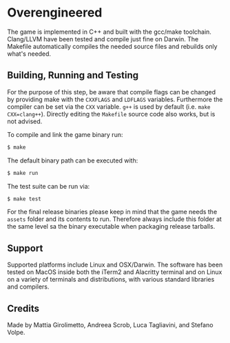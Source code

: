 # Overengineered

The game is implemented in C++ and built with the gcc/make toolchain. Clang/LLVM
have been tested and compile just fine on Darwin. The Makefile automatically
compiles the needed source files and rebuilds only what's needed.

## Building, Running and Testing

For the purpose of this step, be aware that compile flags can be changed by
providing make with the `CXXFLAGS` and `LDFLAGS` variables. Furthermore the
compiler can be set via the `CXX` variable. `g++` is used by default
(i.e. `make CXX=clang++`). Directly editing the `Makefile` source code also
works, but is not advised.

To compile and link the game binary run:

```sh
$ make
```

The default binary path can be executed with:

```sh
$ make run
```

The test suite can be run via:

```sh
$ make test
```

For the final release binaries please keep in mind that the game needs the `assets`
folder and its contents to run. Therefore always include this folder at the same
level sa the binary executable when packaging release tarballs.

## Support

Supported platforms include Linux and OSX/Darwin. The software has been tested
on MacOS inside both the iTerm2 and Alacritty terminal and on Linux on a variety
of terminals and distributions, with various standard libraries and compilers.

## Credits

Made by Mattia Girolimetto, Andreea Scrob, Luca Tagliavini, and Stefano Volpe.
